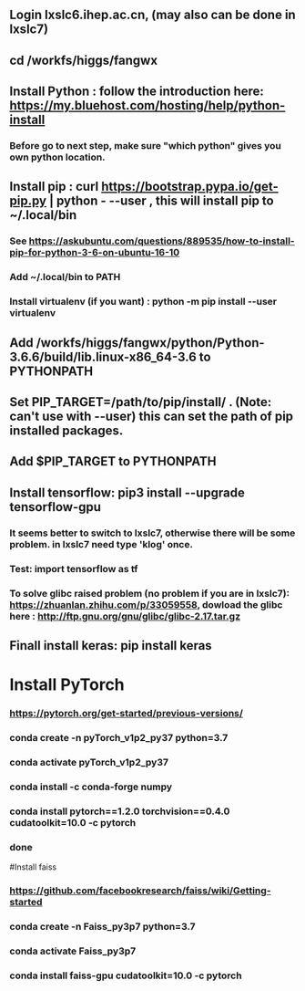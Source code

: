 ## Login lxslc6.ihep.ac.cn, (may also can be done in lxslc7)
## cd /workfs/higgs/fangwx
## Install Python : follow the introduction here: https://my.bluehost.com/hosting/help/python-install
### Before go to next step, make sure "which python" gives you own python location. 
## Install pip : curl https://bootstrap.pypa.io/get-pip.py | python - --user , this will install pip to ~/.local/bin
  ### See https://askubuntu.com/questions/889535/how-to-install-pip-for-python-3-6-on-ubuntu-16-10
  ### Add ~/.local/bin to PATH
### Install virtualenv (if you want) : python -m pip install --user virtualenv
## Add /workfs/higgs/fangwx/python/Python-3.6.6/build/lib.linux-x86_64-3.6 to PYTHONPATH
## Set PIP_TARGET=/path/to/pip/install/ . (Note: can't use with --user) this can set the path of pip installed packages.
## Add $PIP_TARGET to PYTHONPATH
## Install tensorflow: pip3 install --upgrade tensorflow-gpu
### It seems better to switch to lxslc7, otherwise there will be some problem. in lxslc7 need type 'klog' once.
### Test: import tensorflow as tf
### To solve glibc raised problem (no problem if you are in lxslc7): https://zhuanlan.zhihu.com/p/33059558, dowload the glibc here : http://ftp.gnu.org/gnu/glibc/glibc-2.17.tar.gz
## Finall install keras: pip install keras

# Install PyTorch
### https://pytorch.org/get-started/previous-versions/
### conda create -n pyTorch_v1p2_py37 python=3.7
### conda activate pyTorch_v1p2_py37
### conda install -c conda-forge numpy
### conda install pytorch==1.2.0 torchvision==0.4.0 cudatoolkit=10.0 -c pytorch
### done

#Install faiss
### https://github.com/facebookresearch/faiss/wiki/Getting-started
### conda create -n Faiss_py3p7 python=3.7
### conda activate Faiss_py3p7
### conda install faiss-gpu cudatoolkit=10.0 -c pytorch
